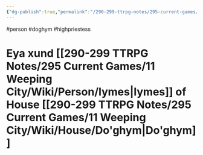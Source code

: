 ```yaml
---
{"dg-publish":true,"permalink":"/290-299-ttrpg-notes/295-current-games/11-weeping-city/wiki/person/eya/"}
---
```



#person #doghym #highpriestess 

# Eya xund [[290-299 TTRPG Notes/295 Current Games/11 Weeping City/Wiki/Person/Iymes\|Iymes]] of House [[290-299 TTRPG Notes/295 Current Games/11 Weeping City/Wiki/House/Do'ghym\|Do'ghym]]